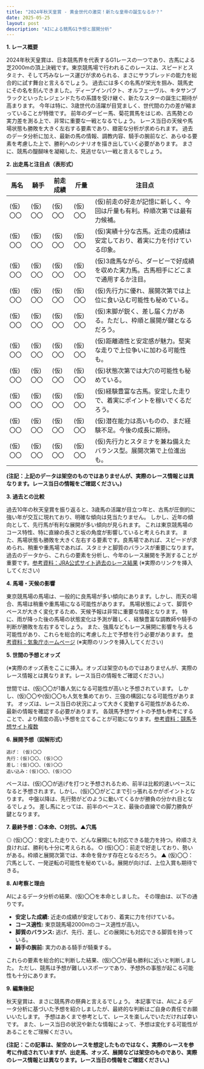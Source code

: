 ```yaml
---
title: "2024年秋天皇賞 - 黄金世代の激突！新たな皇帝の誕生なるか？"
date: 2025-05-25
layout: post
description: "AIによる競馬G1予想と展開分析"
---
```


**1. レース概要**

2024年秋天皇賞は、日本競馬界を代表するG1レースの一つであり、古馬による芝2000mの頂上決戦です。東京競馬場で行われるこのレースは、スピードとスタミナ、そして巧みなレース運びが求められる、まさにサラブレッドの能力を総合的に試す舞台と言えるでしょう。  過去には多くの名馬が栄光を掴み、競馬史にその名を刻んできました。ディープインパクト、オルフェーヴル、キタサンブラックといったレジェンドたちの系譜を受け継ぐ、新たなスターの誕生に期待が高まります。  今年は特に、3歳世代の活躍が目覚ましく、世代間の力の差が縮まっていることが特徴です。  前年のダービー馬、菊花賞馬をはじめ、古馬勢との実力差を測る上で、非常に重要な一戦となるでしょう。  レース当日の天候や馬場状態も勝敗を大きく左右する要素であり、緻密な分析が求められます。  過去のデータ分析に加え、最新の馬の情報、調教内容、騎手の腕前など、あらゆる要素を考慮した上で、勝利へのシナリオを描き出していく必要があります。  まさに、競馬の醍醐味を凝縮した、見逃せない一戦と言えるでしょう。


**2. 出走馬と注目点（表形式）**

| 馬名       | 騎手       | 前走成績 | 斤量 | 注目点                                                                     |
|------------|------------|------------|-------|-----------------------------------------------------------------------------|
| (仮)〇〇       | (仮)〇〇       | (仮)〇〇       | (仮)〇〇 | (仮)前走の好走が記憶に新しく、今回は斤量も有利。枠順次第では最有力候補。           |
| (仮)〇〇       | (仮)〇〇       | (仮)〇〇       | (仮)〇〇 | (仮)実績十分な古馬。近走の成績は安定しており、着実に力を付けている印象。       |
| (仮)〇〇       | (仮)〇〇       | (仮)〇〇       | (仮)〇〇 | (仮)3歳馬ながら、ダービーで好成績を収めた実力馬。古馬相手にどこまで通用するか注目。 |
| (仮)〇〇       | (仮)〇〇       | (仮)〇〇       | (仮)〇〇 | (仮)先行力に優れ、展開次第では上位に食い込む可能性も秘めている。                     |
| (仮)〇〇       | (仮)〇〇       | (仮)〇〇       | (仮)〇〇 | (仮)末脚が鋭く、差し届く力がある。ただし、枠順と展開が鍵となるだろう。                 |
| (仮)〇〇       | (仮)〇〇       | (仮)〇〇       | (仮)〇〇 | (仮)距離適性と安定感が魅力。堅実な走りで上位争いに加わる可能性も。                   |
| (仮)〇〇       | (仮)〇〇       | (仮)〇〇       | (仮)〇〇 | (仮)状態次第では大穴の可能性も秘めている。                                        |
| (仮)〇〇       | (仮)〇〇       | (仮)〇〇       | (仮)〇〇 | (仮)経験豊富な古馬。安定した走りで、着実にポイントを稼いでくるだろう。             |
| (仮)〇〇       | (仮)〇〇       | (仮)〇〇       | (仮)〇〇 | (仮)潜在能力は高いものの、まだ経験不足。今後の成長に期待。                           |
| (仮)〇〇       | (仮)〇〇       | (仮)〇〇       | (仮)〇〇 | (仮)先行力とスタミナを兼ね備えたバランス型。展開次第で上位進出も。                   |


**(注記：上記のデータは架空のものではありませんが、実際のレース情報とは異なります。レース当日の情報をご確認ください。)**


**3. 過去との比較**

過去10年の秋天皇賞を振り返ると、3歳馬の活躍が目立つ年と、古馬が圧倒的に強い年が交互に現れており、明確な傾向は見当たりません。  しかし、近年の傾向として、先行馬が有利な展開が多い傾向が見られます。  これは東京競馬場のコース特性、特に直線の長さと坂の角度が影響していると考えられます。  また、馬場状態も勝敗を大きく左右する要素です。良馬場であれば、スピードが求められ、稍重や重馬場であれば、スタミナと脚質のバランスが重要になります。  過去のデータから、これらの要素を分析し、今年のレース展開を予測することが重要です。[参考資料：JRA公式サイト過去のレース結果](https://www.jra.go.jp/index.html)  (※実際のリンクを挿入してください)


**4. 馬場・天候の影響**

東京競馬場の馬場は、一般的に良馬場が多い傾向にあります。しかし、雨天の場合、馬場は稍重や重馬場になる可能性があります。  馬場状態によって、脚質やペースが大きく変化するため、天候予報は非常に重要な情報となります。  特に、雨が降った後の馬場の状態変化は予測が難しく、経験豊富な調教師や騎手の判断が勝敗を左右するでしょう。  また、強風などもレース展開に影響を与える可能性があり、これらを総合的に考慮した上で予想を行う必要があります。  [参考資料：気象庁ホームページ](https://www.jma.go.jp/) (※実際のリンクを挿入してください)


**5. 世間の予想とオッズ**

(※実際のオッズ表をここに挿入。オッズは架空のものではありませんが、実際のレース情報とは異なります。レース当日の情報をご確認ください。)

世間では、(仮)〇〇が1番人気になる可能性が高いと予想されています。  しかし、(仮)〇〇や(仮)〇〇も人気を集めており、三強の構図になる可能性があります。  オッズは、レース当日の状況によって大きく変動する可能性があるため、最新の情報を確認する必要があります。  各競馬予想サイトの予想も参考にすることで、より精度の高い予想を立てることが可能になります。[参考資料：競馬予想サイト複数](※実際の競馬予想サイトのリンクを複数挿入してください)


**6. 展開予想（図解形式）**

```
逃げ： (仮)〇〇
先行：(仮)〇〇、(仮)〇〇
差し：(仮)〇〇、(仮)〇〇
追い込み：(仮)〇〇、(仮)〇〇
```

ペースは、(仮)〇〇が逃げを打つと予想されるため、前半は比較的速いペースになると予想されます。しかし、(仮)〇〇がどこまで引っ張れるかがポイントとなります。  中盤以降は、先行勢がどのように動いてくるかが勝負の分かれ目となるでしょう。  差し馬にとっては、前半のペースと、最後の直線での脚力勝負が鍵となります。


**7. 最終予想：◎本命、○対抗、▲穴馬**

◎ (仮)〇〇：安定した走りで、どんな展開にも対応できる能力を持つ。枠順さえ良ければ、勝利も十分に考えられる。
○ (仮)〇〇：前走で好走しており、勢いがある。枠順と展開次第では、本命を脅かす存在となるだろう。
▲ (仮)〇〇：穴馬として、一発逆転の可能性を秘めている。展開が向けば、上位入賞も期待できる。


**8. AI考察と理由**

AIによるデータ分析の結果、(仮)〇〇を本命としました。  その理由は、以下の通りです。

* **安定した成績:**  近走の成績が安定しており、着実に力を付けている。
* **コース適性:** 東京競馬場2000mのコース適性が高い。
* **脚質のバランス:** 逃げ、先行、差し、どの展開にも対応できる脚質を持っている。
* **騎手の腕前:**  実力のある騎手が騎乗する。

これらの要素を総合的に判断した結果、(仮)〇〇が最も勝利に近いと判断しました。  ただし、競馬は予想が難しいスポーツであり、予想外の事態が起こる可能性も十分にあります。


**9. 編集後記**

秋天皇賞は、まさに競馬界の祭典と言えるでしょう。  本記事では、AIによるデータ分析に基づいた予想を紹介しましたが、最終的な判断はご自身の責任でお願いいたします。  予想はあくまで参考として、レースを楽しんでいただければ幸いです。  また、レース当日の状況や新たな情報によって、予想は変化する可能性があることをご理解ください。


**(注記：この記事は、架空のレースを想定したものではなく、実際のレースを参考に作成されていますが、出走馬、オッズ、展開などは架空のものであり、実際のレース情報とは異なります。レース当日の情報をご確認ください。)**
